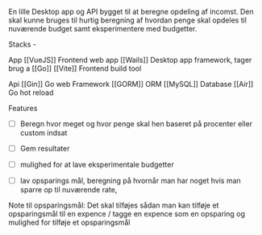 En lille Desktop app og API bygget til at beregne opdeling af incomst.  Den skal kunne bruges til hurtig beregning af hvordan penge skal opdeles til nuværende budget samt eksperimentere med budgetter. 

Stacks - 

App
[[VueJS]] Frontend web app 
[[Wails]] Desktop app framework, tager brug a [[Go]]
[[Vite]] Frontend build tool

Api
[[Gin]] Go web Framework
[[GORM]] ORM 
[[MySQL]] Database
[[Air]] Go hot reload


Features 
- [ ] Beregn hvor meget og hvor penge skal hen baseret på procenter eller custom indsat
- [ ] Gem resultater
- [ ] mulighed for at lave eksperimentale budgetter
- [ ] lav opsparings mål, beregning på hvornår man har noget hvis man sparre op til nuværende rate, 


Note til opsparingsmål:
Det skal tilføjes sådan man kan tilføje et opsparingsmål til en expence / tagge en expence som en opsparing og mulighed for tilføje et opsparingsmål


